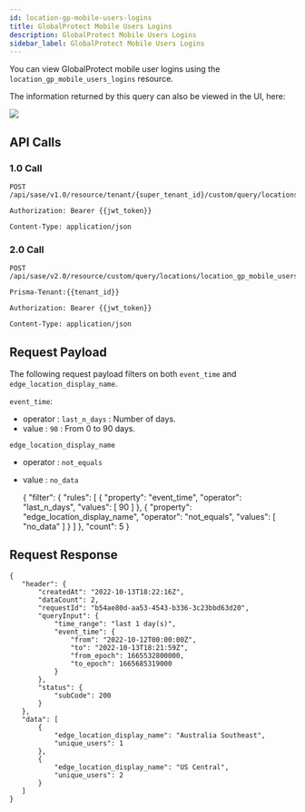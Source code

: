 ```yaml
---
id: location-gp-mobile-users-logins
title: GlobalProtect Mobile Users Logins
description: GlobalProtect Mobile Users Logins
sidebar_label: GlobalProtect Mobile Users Logins
---
```


You can view GlobalProtect mobile user logins using the `location_gp_mobile_users_logins` resource.

The information returned by this query can also be viewed in the UI, here:

![](/access/img/location_gp_mobile_users_img.png)

## API Calls

### 1.0 Call

    POST /api/sase/v1.0/resource/tenant/{super_tenant_id}/custom/query/locations/location_gp_mobile_users_logins

    Authorization: Bearer {{jwt_token}}

    Content-Type: application/json

### 2.0 Call

    POST /api/sase/v2.0/resource/custom/query/locations/location_gp_mobile_users_logins

    Prisma-Tenant:{{tenant_id}}

    Authorization: Bearer {{jwt_token}}

    Content-Type: application/json

## Request Payload

The following request payload filters on both `event_time` and `edge_location_display_name`. 

`event_time`:

- operator : `last_n_days` : Number of days.
- value : `90` : From 0 to 90 days.

`edge_location_display_name`

- operator : `not_equals`
- value : `no_data`

  {
  "filter": {
  "rules": [
  {
  "property": "event_time",
  "operator": "last_n_days",
  "values": [
  90
  ]
  },
  {
  "property": "edge_location_display_name",
  "operator": "not_equals",
  "values": [
  "no_data"
  ]
  }
  ]
  },
  "count": 5
  }

## Request Response

    {
       "header": {
           "createdAt": "2022-10-13T18:22:16Z",
           "dataCount": 2,
           "requestId": "b54ae80d-aa53-4543-b336-3c23bbd63d20",
           "queryInput": {
               "time_range": "last 1 day(s)",
               "event_time": {
                   "from": "2022-10-12T00:00:00Z",
                   "to": "2022-10-13T18:21:59Z",
                   "from_epoch": 1665532800000,
                   "to_epoch": 1665685319000
               }
           },
           "status": {
               "subCode": 200
           }
       },
       "data": [
           {
               "edge_location_display_name": "Australia Southeast",
               "unique_users": 1
           },
           {
               "edge_location_display_name": "US Central",
               "unique_users": 2
           }
       ]
    }
